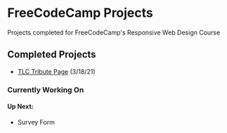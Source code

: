 # FreeCodeCamp Projects
 Projects completed for FreeCodeCamp's Responsive Web Design Course
 
 ## Completed Projects
 - [TLC Tribute Page](https://shegeeks.github.io/FreeCodeCamp-Projects/Tribute%20Page/index.html) (3/18/21)
 
 ### Currently Working On

#### Up Next:
- Survey Form
